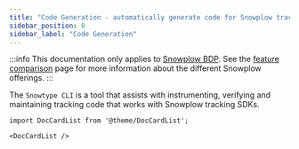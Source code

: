 ```yaml
---
title: "Code Generation - automatically generate code for Snowplow tracking SDKs"
sidebar_position: 0
sidebar_label: "Code Generation"
---
```


:::info
This documentation only applies to [Snowplow BDP](https://snowplow.io/snowplow-bdp/). See the [feature comparison](/docs/feature-comparison/index.md) page for more information about the different Snowplow offerings.
:::

The `Snowtype CLI` is a tool that assists with instrumenting, verifying and maintaining tracking code that works with Snowplow tracking SDKs. 

```mdx-code-block
import DocCardList from '@theme/DocCardList';

<DocCardList />
```
